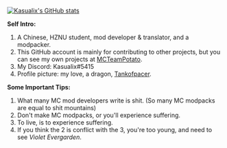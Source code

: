 [![Kasualix's GitHub stats](https://github-readme-stats.vercel.app/api?username=Kasualix)](https://github.com/anuraghazra/github-readme-stats)

**Self Intro:**
1. A Chinese, HZNU student, mod developer & translator, and a modpacker.
2. This GitHub account is mainly for contributing to other projects, but you can see my own projects at [MCTeamPotato](https://github.com/MCTeamPotato).
3. My Discord: Kasualix#5415
4. Profile picture: my love, a dragon, [Tankofpacer](https://b23.tv/260c025).

**Some Important Tips:**

1. What many MC mod developers write is shit. (So many MC modpacks are equal to shit mountains)
2. Don't make MC modpacks, or you'll experience suffering.
3. To live, is to experience suffering.
4. If you think the 2 is conflict with  the 3, you're too young, and need to see _Violet Evergarden_.
